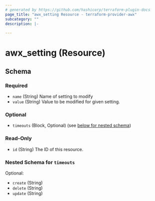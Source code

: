 ```yaml
---
# generated by https://github.com/hashicorp/terraform-plugin-docs
page_title: "awx_setting Resource - terraform-provider-awx"
subcategory: ""
description: |-
  
---
```


# awx_setting (Resource)





<!-- schema generated by tfplugindocs -->
## Schema

### Required

- `name` (String) Name of setting to modify
- `value` (String) Value to be modified for given setting.

### Optional

- `timeouts` (Block, Optional) (see [below for nested schema](#nestedblock--timeouts))

### Read-Only

- `id` (String) The ID of this resource.

<a id="nestedblock--timeouts"></a>
### Nested Schema for `timeouts`

Optional:

- `create` (String)
- `delete` (String)
- `update` (String)
